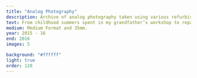 ```yaml
---
title: "Analog Photography"
description: Archive of analog photography taken using various refurbished film cameras.
text: From childhood summers spent in my grandfather’s workshop to repairing with cameras and record players, I have always enjoyed experimenting with things. Analog photography offers a satisfying visual feedback to any changes one makes. The Mamiya that I reconstructed for the first photo does not lock the shutter after the first image is capured encouraging working with multiple exposures. The Canon Half Frame used in the second is perfect for dyptics and later images were inspired by the reaction of Cine film to bright lights.
medium: Medium Format and 35mm.
year: 2015 - 16
end: 2016
images: 5

background: "#ffffff"
light: true
order: 120
---
```

